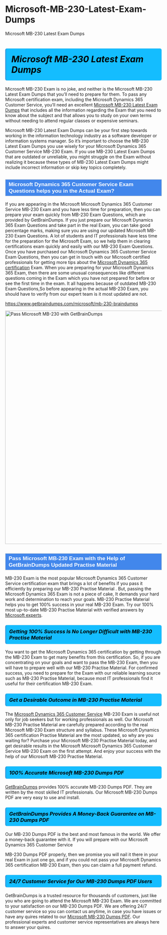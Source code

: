 # Microsoft-MB-230-Latest-Exam-Dumps
Microsoft MB-230 Latest Exam Dumps
<h1><strong><span style="display: block; color: #000000; background: #14BDFF; border: 0.5px solid #AED6F1; border-left: 3px solid #3498DB; padding: .6em; border-radius: 6px;">                     <em>Microsoft MB-230 <span class="exam_variation">Latest Exam Dumps</span> </em>                </span></strong>            </h1>                        <p>Microsoft MB-230 Exam is no joke, and neither is the Microsoft MB-230 <span class="exam_variation">Latest Exam Dumps</span> that you’ll need to prepare for them. To pass any Microsoft certification exam,             including the Microsoft Dynamics 365 Customer Service, you’ll need an excellent <a href="https://www.getbraindumps.com/microsoft/mb-230-braindumps">Microsoft MB-230 <span class="exam_variation">Latest Exam Dumps</span></a> that includes             all the information regarding the Exam that you need to know about the subject and that allows you to study on your own terms             without needing to attend regular classes or expensive seminars.</p>                        <p>Microsoft MB-230 <span class="exam_variation">Latest Exam Dumps</span> can be your first step towards working in the information technology industry as a software developer or             information systems manager. So it’s important to choose the MB-230 <span class="exam_variation">Latest Exam Dumps</span> you use wisely for your             Microsoft Dynamics 365 Customer Service MB-230 Exam. If you use MB-230 <span class="exam_variation">Latest Exam Dumps</span>             that are outdated or unreliable, you might struggle on the Exam without realizing it because these types of MB-230 <span class="exam_variation">Latest Exam Dumps</span>             might include incorrect information or skip key topics completely.</p>                        <h2 style="background: #4287ec; border: 1px solid #cccccc; padding: 5px 10px;">                <span style="color: #ffffff;">                    <span style="font-size: 11pt;">                        <span style="line-height: normal;">                            <span style="font-family: Calibri,sans-serif;">                                <strong>                                    <span style="font-size: 13.0pt;">Microsoft Dynamics 365 Customer Service <span class="exam_variation2">Exam Questions</span> helps you in the Actual Exam?</span>                                </strong>                            </span>                        </span>                    </span>                </span>            </h2>                        <p>If you are appearing in the Microsoft Microsoft Dynamics 365 Customer Service MB-230 Exam and             you have less time for preparation, then you can prepare your exam quickly from MB-230 <span class="exam_variation2">Exam Questions</span>, which are provided by GetBrainDumps.             If you just prepare our Microsoft Dynamics 365 <span class="exam_variation2">Exam Questions</span> and take part in the real Exam, you can take good percentage marks, making sure you are             using our updated Microsoft MB-230 <span class="exam_variation2">Exam Questions</span>. A lot of students and IT professionals have less time for the preparation for the Microsoft Exam,             so we help them in clearing certifications exam quickly and easily with our MB-230 <span class="exam_variation2">Exam Questions</span>. Once you have purchased our             Microsoft Dynamics 365 Customer Service <span class="exam_variation2">Exam Questions</span>, then you can get in touch with our             Microsoft certified professionals for getting more tips about the <a href="https://www.getbraindumps.com/microsoft/microsoft-dynamics-365-braindumps.html">Microsoft Dynamics 365 certification</a> Exam. When you are preparing for your              Microsoft Dynamics 365 Exam, then there are some unusual consequences like different questions coming in the Exam which you have not prepared            for before or see the first time in the exam. It all happens because of outdated MB-230 <span class="exam_variation2">Exam Questions</span>,So before appearing in the actual             MB-230 Exam, you should have to verify from our expert team is it most updated are not.</p>                        <p><a href="https://www.getbraindumps.com/microsoft/mb-230-braindumps">https://www.getbraindumps.com/microsoft/mb-230-braindumps</a></p>                        <p><a href="https://www.getbraindumps.com/"><img src="https://www.getbraindumps.com/images/get-updated-exam-questions-with-discount-getbraindumps.jpg" class="postImage" alt="Pass Microsoft MB-230 with GetBrainDumps" width="750"></a></p>                            <h2 style="background: #4287ec; border: 1px solid #cccccc; padding: 5px 10px;">                <span style="color: #ffffff;">                    <span style="font-size: 11pt;">                        <span style="line-height: normal;">                            <span style="font-family: Calibri,sans-serif;">                                <strong>                                    <span style="font-size: 13.0pt;">Pass Microsoft MB-230 Exam with the Help of GetBrainDumps Updated <span class="exam_variation3">Practise Material</span></span>                                </strong>                            </span>                        </span>                    </span>                </span>            </h2>                        <p>MB-230 Exam is the most popular Microsoft Dynamics 365 Customer Service certification exam that brings a             lot of benefits if you pass it efficiently by preparing our MB-230 <span class="exam_variation3">Practise Material</span> . But, passing the Microsoft Dynamics 365 Exam is not a piece of cake,             It demands your hard work and determination to reach your goals. MB-230 <span class="exam_variation3">Practise Material</span> helps you to get 100% success in your real MB-230 Exam.             Try our 100% most up-to-date MB-230 <span class="exam_variation3">Practise Material</span> with verified answers by <a href="https://www.getbraindumps.com/microsoft-braindumps.html">Microsoft experts</a>.</p>                        <h3>                <strong>                    <span style="display: block; color: #000000; background: #14BDFF; border: 0.5px solid #AED6F1; border-left: 3px solid #3498DB; padding: .6em; border-radius: 6px;">                        <em>Getting 100% Success Is No Longer Difficult with MB-230 <span class="exam_variation3">Practise Material</span></em>                    </span>                </strong>            </h3>                        <p>You want to get the Microsoft Dynamics 365 certification by getting through the MB-230 Exam to get many benefits from this certification.             So, if you are concentrating on your goals and want to pass the MB-230 Exam, then you will have to prepare well with our MB-230 <span class="exam_variation3">Practise Material</span>.             For confirmed success, you need to prepare for the Exam with our reliable learning source such as MB-230 <span class="exam_variation3">Practise Material</span>, because most             IT professionals find it useful for their certification MB-230 Exam.</p>                        <h3>                <strong>                    <span style="display: block; color: #000000; background: #14BDFF; border: 0.5px solid #AED6F1; border-left: 3px solid #3498DB; padding: .6em; border-radius: 6px;">                        <em>Get a Desirable Outcome in MB-230 <span class="exam_variation3">Practise Material</span></em>                    </span>                </strong>            </h3>                        <p>The <a href="https://www.getbraindumps.com/microsoft/mb-230-braindumps">Microsoft Dynamics 365 Customer Service</a> MB-230 Exam is useful not only for job seekers but             for working professionals as well. Our Microsoft MB-230 <span class="exam_variation3">Practise Material</span> are carefully prepared according to the real Microsoft MB-230 Exam structure and syllabus.             These Microsoft Dynamics 365 certification <span class="exam_variation3">Practise Material</span> are the most updated, so why are you waiting for? Purchase your Microsoft MB-230 <span class="exam_variation3">Practise Material</span> today,             and get desirable results in the Microsoft Microsoft Dynamics 365 Customer Service MB-230 Exam on the first attempt.             And enjoy your success with the help of our Microsoft MB-230 <span class="exam_variation3">Practise Material</span>.</p>                        <h3>                <strong>                    <span style="display: block; color: #000000; background: #14BDFF; border: 0.5px solid #AED6F1; border-left: 3px solid #3498DB; padding: .6em; border-radius: 6px;">                        <em>100% Accurate Microsoft MB-230 <span class="exam_variation4">Dumps PDF</span></em>                    </span>                </strong>            </h3>                        <p><a href="https://www.getbraindumps.com/">GetBrainDumps</a> provides 100% accurate MB-230 <span class="exam_variation4">Dumps PDF</span>. They are written by the most skilled IT professionals.             Our Microsoft MB-230 <span class="exam_variation4">Dumps PDF</span> are very easy to use and install.</p>                        <h3>                <strong>                    <span style="display: block; color: #000000; background: #14BDFF; border: 0.5px solid #AED6F1; border-left: 3px solid #3498DB; padding: .6em; border-radius: 6px;">                        <em>GetBrainDumps Provides A Money-Back Guarantee on  MB-230 <span class="exam_variation4">Dumps PDF</span></em>                    </span>                </strong>            </h3>                        <p>Our MB-230 <span class="exam_variation4">Dumps PDF</span> is the best and most famous in the world. We offer a money-back guarantee with it.             If you will prepare with our Microsoft Dynamics 365 Customer Service</p>            <p>MB-230 <span class="exam_variation4">Dumps PDF</span> properly, then we promise you will nail it there in your real Exam in just one go, and             if you could not pass your Microsoft Dynamics 365 certification MB-230 Exam, then you can claim a full payment refund.</p>                        <h3>                <strong>                    <span style="display: block; color: #000000; background: #14BDFF; border: 0.5px solid #AED6F1; border-left: 3px solid #3498DB; padding: .6em; border-radius: 6px;">                        <em>24/7 Customer Service for Our MB-230 <span class="exam_variation4">Dumps PDF</span> Users</em>                    </span>                </strong>            </h3>                        <p>GetBrainDumps is a trusted resource for thousands of customers, just like you who are going to attend the Microsoft MB-230 Exam.             We are committed to your satisfaction on our MB-230 <span class="exam_variation4">Dumps PDF</span>. We are offering 24/7 customer service so you can contact us anytime,             in case you have issues or have any quires related to our <a href="https://www.getbraindumps.com/microsoft/mb-230-braindumps">Microsoft MB-230 <span class="exam_variation4">Dumps PDF</span></a>. Our professional experts and customer service             representatives are always here to answer your quires.</p>                    

